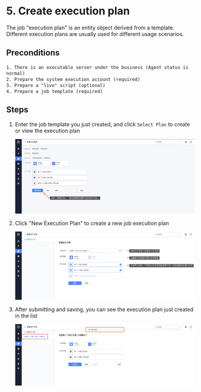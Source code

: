 # 5. Create execution plan

The job "execution plan" is an entity object derived from a template. Different execution plans are usually used for different usage scenarios.

## Preconditions

```text
1. There is an executable server under the business (Agent status is normal)
2. Prepare the system execution account (required)
3. Prepare a "live" script (optional)
4. Prepare a job template (required)
```

## Steps

1. Enter the job template you just created, and click `Select Plan` to create or view the execution plan

    ![image-20200407172705035](media/image-20200407172705035.png)

2. Click "New Execution Plan" to create a new job execution plan

    ![image-20200407172907623](media/image-20200407172907623.png)

3. After submitting and saving, you can see the execution plan just created in the list

    ![image-20200407172941308](media/image-20200407172941308.png)